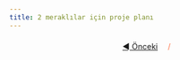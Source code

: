 ```yaml
---
title: 2 meraklılar için proje planı
---
```



<p align='center' style='margin-top: 1.5em;'><span style='margin-right: 1em;'><a href="./2.47_randomx.md">◄ Önceki</a></span> <span style='color: #ff774d;'>/</span> <span style='margin-left: 1em;'></span></p>
